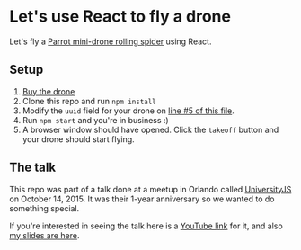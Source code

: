 # Let's use React to fly a drone

Let's fly a [Parrot mini-drone rolling spider](http://www.parrot.com/products/rolling-spider/) using React.

## Setup

1. [Buy the drone](http://www.amazon.com/gp/product/B00KZM53NC)
2. Clone this repo and run `npm install`
3. Modify the `uuid` field for your drone on [line #5 of this file](https://github.com/sergiocruz/universityjs-react-drone/blob/master/server/drone/index.js#L5).
5. Run `npm start` and you're in business :)
6. A browser window should have opened. Click the `takeoff` button and your drone should start flying.


## The talk

This repo was part of a talk done at a meetup in Orlando called [UniversityJS](http://www.meetup.com/University-JavaScript/events/225262781/) on October 14, 2015. It was their 1-year anniversary so we wanted to do something special.

If you're interested in seeing the talk here is a [YouTube link](https://youtu.be/NmgPd2G3tRw?t=47m5s) for it, and also [my slides are here](http://slides.com/hashtagserg/flying-a-drone-with-javascript).
